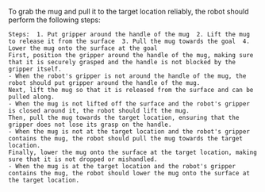To grab the mug and pull it to the target location reliably, the robot should perform the following steps:

    Steps:  1. Put gripper around the handle of the mug  2. Lift the mug to release it from the surface  3. Pull the mug towards the goal  4. Lower the mug onto the surface at the goal
    First, position the gripper around the handle of the mug, making sure that it is securely grasped and the handle is not blocked by the gripper itself.
    - When the robot's gripper is not around the handle of the mug, the robot should put gripper around the handle of the mug.
    Next, lift the mug so that it is released from the surface and can be pulled along.
    - When the mug is not lifted off the surface and the robot's gripper is closed around it, the robot should lift the mug.
    Then, pull the mug towards the target location, ensuring that the gripper does not lose its grasp on the handle.
    - When the mug is not at the target location and the robot's gripper contains the mug, the robot should pull the mug towards the target location.
    Finally, lower the mug onto the surface at the target location, making sure that it is not dropped or mishandled.
    - When the mug is at the target location and the robot's gripper contains the mug, the robot should lower the mug onto the surface at the target location.
